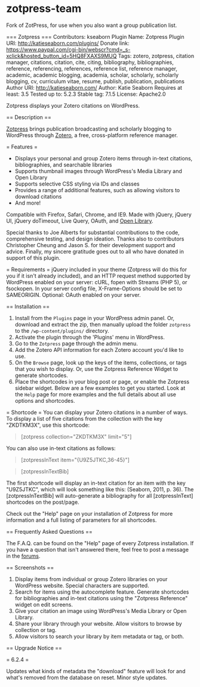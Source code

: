 # zotpress-team

Fork of ZotPress, for use when you also want a group publication list.

=== Zotpress ===
Contributors: kseaborn
Plugin Name: Zotpress
Plugin URI: http://katieseaborn.com/plugins/
Donate link: https://www.paypal.com/cgi-bin/webscr?cmd=_s-xclick&hosted_button_id=5HQ8FXAXS9MUQ
Tags: zotero, zotpress, citation manager, citations, citation, cite, citing, bibliography, bibliographies, reference, referencing, references, reference list, reference manager, academic, academic blogging, academia, scholar, scholarly, scholarly blogging, cv, curriculum vitae, resume, publish, publication, publications
Author URI: http://katieseaborn.com/
Author: Katie Seaborn
Requires at least: 3.5
Tested up to: 5.2.3
Stable tag: 7.1.5
License: Apache2.0

Zotpress displays your Zotero citations on WordPress.

== Description ==

[Zotpress](http://katieseaborn.com/plugins/ "Zotpress for WordPress") brings publication broadcasting and scholarly blogging to WordPress through [Zotero](http://zotero.org/ "Zotero"), a free, cross-platform reference manager.

= Features =
* Displays your personal and group Zotero items through in-text citations, bibliographies, and searchable libraries
* Supports thumbnail images through WordPress's Media Library and Open Library
* Supports selective CSS styling via IDs and classes
* Provides a range of additional features, such as allowing visitors to download citations
* And more!

Compatible with Firefox, Safari, Chrome, and IE9. Made with jQuery, jQuery UI, jQuery doTimeout, Live Query, OAuth, and [Open Library](https://openlibrary.org/ "Open Library").

Special thanks to Joe Alberts for substantial contributions to the code, comprehensive testing, and design ideation. Thanks also to contributors Christopher Cheung and Jason S. for their development support and advice. Finally, my sincere gratitude goes out to all who have donated in support of this plugin.

= Requirements =
jQuery included in your theme (Zotpress will do this for you if it isn't already included), and an HTTP request method supported by WordPress enabled on your server: cURL, fopen with Streams (PHP 5), or fsockopen. In your server config file, X-Frame-Options should be set to SAMEORIGIN. Optional: OAuth enabled on your server.

== Installation ==

1. Install from the `Plugins` page in your WordPress admin panel. Or, download and extract the zip, then manually upload the folder `zotpress` to the `/wp-content/plugins/` directory.
1. Activate the plugin through the 'Plugins' menu in WordPress.
1. Go to the `Zotpress` page through the admin menu.
1. Add the Zotero API information for each Zotero account you'd like to use.
1. On the `Browse` page, look up the keys of the items, collections, or tags that you wish to display. Or, use the Zotpress Reference Widget to generate shortcodes.
1. Place the shortcodes in your blog post or page, or enable the Zotpress sidebar widget. Below are a few examples to get you started. Look at the `Help` page for more examples and the full details about all use options and shortcodes.

= Shortcode =
You can display your Zotero citations in a number of ways. To display a list of five citations from the collection with the key "ZKDTKM3X", use this shortcode:

> [zotpress collection="ZKDTKM3X" limit="5"]

You can also use in-text citations as follows:

> [zotpressInText item="{U9Z5JTKC,36-45}"]

> [zotpressInTextBib]

The first shortcode will display an in-text citation for an item with the key "U9Z5JTKC", which will look something like this: (Seaborn, 2011, p. 36). The [zotpressInTextBib] will auto-generate a bibliography for all [zotpressInText] shortcodes on the post/page.

Check out the "Help" page on your installation of Zotpress for more information and a full listing of parameters for all shortcodes.

== Frequently Asked Questions ==

The F.A.Q. can be found on the "Help" page of every Zotpress installation. If you have a question that isn't answered there, feel free to post a message in the [forums](https://wordpress.org/support/plugin/zotpress "Zotpress forums on Wordpress.com").

== Screenshots ==

1. Display items from individual or group Zotero libraries on your WordPress website. Special characters are supported.
2. Search for items using the autocomplete feature. Generate shortcodes for bibliographies and in-text citations using the "Zotpress Reference" widget on edit screens.
3. Give your citation an image using WordPress's Media Library or Open Library.
4. Share your library through your website. Allow visitors to browse by collection or tag.
5. Allow visitors to search your library by item metadata or tag, or both.

== Upgrade Notice ==

= 6.2.4 =

Updates what kinds of metadata the "download" feature will look for and what's removed from the database on reset. Minor style updates.
